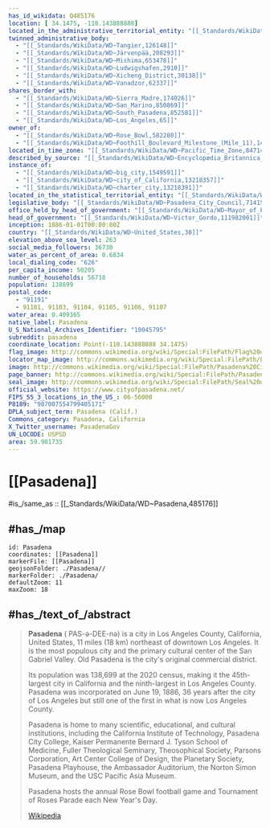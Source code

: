 ```yaml
---
has_id_wikidata: Q485176
location: [ 34.1475, -118.143888888]
located_in_the_administrative_territorial_entity: "[[_Standards/WikiData/WD~Los_Angeles_County,104994]]"
twinned_administrative_body:
  - "[[_Standards/WikiData/WD~Tangier,126148]]"
  - "[[_Standards/WikiData/WD~Järvenpää,208293]]"
  - "[[_Standards/WikiData/WD~Mishima,653478]]"
  - "[[_Standards/WikiData/WD~Ludwigshafen,2910]]"
  - "[[_Standards/WikiData/WD~Xicheng_District,30138]]"
  - "[[_Standards/WikiData/WD~Vanadzor,62337]]"
shares_border_with:
  - "[[_Standards/WikiData/WD~Sierra_Madre,174026]]"
  - "[[_Standards/WikiData/WD~San_Marino,850869]]"
  - "[[_Standards/WikiData/WD~South_Pasadena,852581]]"
  - "[[_Standards/WikiData/WD~Los_Angeles,65]]"
owner_of:
  - "[[_Standards/WikiData/WD~Rose_Bowl,582280]]"
  - "[[_Standards/WikiData/WD~Foothill_Boulevard_Milestone_(Mile_11),14681977]]"
located_in_time_zone: "[[_Standards/WikiData/WD~Pacific_Time_Zone,847142]]"
described_by_source: "[[_Standards/WikiData/WD~Encyclopædia_Britannica_11th_edition,867541]]"
instance_of:
  - "[[_Standards/WikiData/WD~big_city,1549591]]"
  - "[[_Standards/WikiData/WD~city_of_California,13218357]]"
  - "[[_Standards/WikiData/WD~charter_city,13218391]]"
located_in_the_statistical_territorial_entity: "[[_Standards/WikiData/WD~Los_Angeles_metropolitan_area,1755545]]"
legislative_body: "[[_Standards/WikiData/WD~Pasadena_City_Council,7141535]]"
office_held_by_head_of_government: "[[_Standards/WikiData/WD~Mayor_of_Pasadena,_California,109340380]]"
head_of_government: "[[_Standards/WikiData/WD~Victor_Gordo,111982001]]"
inception: 1886-01-01T00:00:00Z
country: "[[_Standards/WikiData/WD~United_States,30]]"
elevation_above_sea_level: 263
social_media_followers: 36730
water_as_percent_of_area: 0.6834
local_dialing_code: "626"
per_capita_income: 50205
number_of_households: 56718
population: 138699
postal_code:
  - "91191"
  - 91101, 91103, 91104, 91105, 91106, 91107
water_area: 0.409365
native_label: Pasadena
U_S_National_Archives_Identifier: "10045795"
subreddit: pasadena
coordinate_location: Point(-118.143888888 34.1475)
flag_image: http://commons.wikimedia.org/wiki/Special:FilePath/Flag%20of%20Pasadena%2C%20California.png
locator_map_image: http://commons.wikimedia.org/wiki/Special:FilePath/LA%20County%20Incorporated%20Areas%20Pasadena%20highlighted.svg
image: http://commons.wikimedia.org/wiki/Special:FilePath/Pasadena%20City%20Hall%202.jpg
page_banner: http://commons.wikimedia.org/wiki/Special:FilePath/Pasadena%20Wikivoyage%20banner.jpg
seal_image: http://commons.wikimedia.org/wiki/Special:FilePath/Seal%20of%20Pasadena%2C%20California.png
official_website: https://www.cityofpasadena.net/
FIPS_55_3_locations_in_the_US_: 06-56000
P8189: "987007554799405171"
DPLA_subject_term: Pasadena (Calif.)
Commons_category: Pasadena, California
X_Twitter_username: PasadenaGov
UN_LOCODE: USPSD
area: 59.901735
---
```


# [[Pasadena]] 

#is_/same_as :: [[_Standards/WikiData/WD~Pasadena,485176]] 

## #has_/map 

```leaflet
id: Pasadena
coordinates: [[Pasadena]] 
markerFile: [[Pasadena]] 
geojsonFolder: ./Pasadena//
markerFolder: ./Pasadena/
defaultZoom: 11 
maxZoom: 18
```


## #has_/text_of_/abstract 

> **Pasadena** (  PAS-ə-DEE-nə) is a city in Los Angeles County, California, United States, 11 miles (18 km) northeast of downtown Los Angeles. It is the most populous city and the primary cultural center of the San Gabriel Valley. Old Pasadena is the city's original commercial district.
>
> Its population was 138,699 at the 2020 census, making it the 45th-largest city in California and the ninth-largest in Los Angeles County. Pasadena was incorporated on June 19, 1886, 36 years after the city of Los Angeles but still one of the first in what is now Los Angeles County.
>
> Pasadena is home to many scientific, educational, and cultural institutions, including the California Institute of Technology, Pasadena City College, Kaiser Permanente Bernard J. Tyson School of Medicine, Fuller Theological Seminary, Theosophical Society, Parsons Corporation, Art Center College of Design, the Planetary Society, Pasadena Playhouse, the Ambassador Auditorium, the Norton Simon Museum, and the USC Pacific Asia Museum.
>
> Pasadena hosts the annual Rose Bowl football game and Tournament of Roses Parade each New Year's Day.
>
> [Wikipedia](https://en.wikipedia.org/wiki/Pasadena,%20California) 

